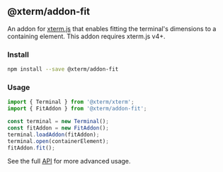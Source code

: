 ## @xterm/addon-fit

An addon for [xterm.js](https://github.com/xtermjs/xterm.js) that enables fitting the terminal's dimensions to a containing element. This addon requires xterm.js v4+.

### Install

```bash
npm install --save @xterm/addon-fit
```

### Usage

```ts
import { Terminal } from '@xterm/xterm';
import { FitAddon } from '@xterm/addon-fit';

const terminal = new Terminal();
const fitAddon = new FitAddon();
terminal.loadAddon(fitAddon);
terminal.open(containerElement);
fitAddon.fit();
```

See the full [API](https://github.com/xtermjs/xterm.js/blob/master/addons/addon-fit/typings/addon-fit.d.ts) for more advanced usage.
